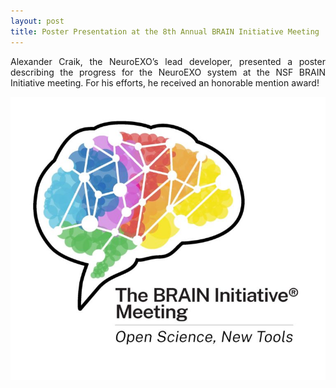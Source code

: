 ```yaml
---
layout: post 
title: Poster Presentation at the 8th Annual BRAIN Initiative Meeting
---
```


<p align="justify"> Alexander Craik, the NeuroEXO’s lead developer, presented a poster describing the progress for the NeuroEXO system at the NSF BRAIN Initiative meeting. For his efforts, he received an honorable mention award! </p>

<div style="text-align:center"><img src="/photos/BRAIN_meeting.jpg" width="600" /></div>

